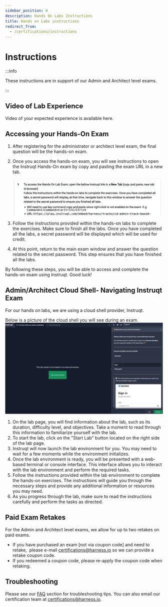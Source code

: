 ```yaml
---
sidebar_position: 6
description: Hands On Labs Instructions
title: Hands on Labs instructions
redirect_from:
  - /certifications/instructions
---
```


# Instructions

:::info

These instructions are in support of our Admin and Architect level exams.

:::

## Video of Lab Experience

Video of your expected experience is available here.

<DocVideo src="https://www.youtube.com/watch?v=v8kOnhNopkc" />

## Accessing your Hands-On Exam

1. After registering for the administrator or architect level exam, the final question will be the hands-on exam.

2. Once you access the hands-on exam, you will see instructions to open the Instruqt Hands-On exam by copy and pasting the exam URL in a new tab.

   ![New Tab](./static/new-tab.png)

3. Follow the instructions provided within the hands-on labs to complete the exercises. Make sure to finish all the labs. Once you have completed all the labs, a secret password will be displayed which will be used for credit.

4. At this point, return to the main exam window and answer the question related to the secret password. This step ensures that you have finished all the labs.

By following these steps, you will be able to access and complete the hands-on exam using Instruqt. Good luck!

## Admin/Architect Cloud Shell- Navigating Instruqt Exam

For our hands on labs, we are using a cloud shell provider, Instruqt.

Below is a picture of the cloud shell you will see during an exam.
![Instruqt Screen](./static/instruqt-screen.png)

1. On the lab page, you will find information about the lab, such as its duration, difficulty level, and objectives. Take a moment to read through this information to familiarize yourself with the lab.
2. To start the lab, click on the "Start Lab" button located on the right side of the lab page.
3. Instruqt will now launch the lab environment for you. You may need to wait for a few moments while the environment initializes.
4. Once the lab environment is ready, you will be presented with a web-based terminal or console interface. This interface allows you to interact with the lab environment and perform the required tasks.
5. Follow the instructions provided within the lab environment to complete the hands-on exercises. The instructions will guide you through the necessary steps and provide any additional information or resources you may need.
6. As you progress through the lab, make sure to read the instructions carefully and perform the tasks as directed.

## Paid Exam Retakes

For the Admin and Architect level exams, we allow for up to two retakes on paid exams.

- If you have purchased an exam [not via coupon code] and need to retake,  please e-mail [certifications@harness.io](mailto:certifications@harness.io) so we can provide a retake coupon code.
- If you redeemed a coupon code, please re-apply the coupon code when retaking.

## Troubleshooting

Please see our [FAQ](/university/faqs) section for troubleshooting tips. You can also email our certification team at [certifications@harness.io](mailto:certifications@harness.io).

